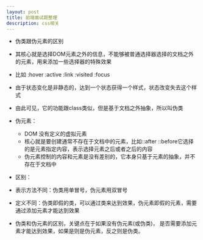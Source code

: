 ```yaml
---
layout: post
title: 前端面试题整理
description: css相关
---
```


- 伪类跟伪元素的区别
 - 其核心就是选择DOM元素之外的信息，不能够被普通选择器选择的文档之外的元素，用来添加一些选择器的特殊效果
 - 比如 :hover :active :link :visited :focus
 - 由于状态变化是非静态的，达到一个状态获得一个样式，状态改变失去这个样式
 - 由此可见，它的功能跟class类似，但是基于文档之外抽象，所以叫伪类

 - 伪元素：
   - DOM 没有定义的虚拟元素
   - 核心就是要创建通常不存在于文档中的元素，比如::after ::before它选择的是元素指定内容，表示选择元素之后或者之后的内容
   - 伪元素控制的内容和元素是没有差别的，它本身只基于元素的抽象，并不存在于文档中


- 区别：
 - 表示方法不同：伪类用单冒号，伪元素用双冒号
 - 定义不同：伪类即假的类，可以通过类来达到效果，伪元素即假的元素，需要通过添加元素才能达到效果
 - 伪类和伪元素的区别，关键点在于如果没有伪元素(或伪类)，
是否需要添加元素才能达到效果，如果是则是伪元素，反之则是伪类。